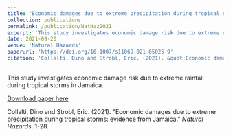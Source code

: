 ```yaml
---
title: "Economic damages due to extreme precipitation during tropical storms: evidence from Jamaica"
collection: publications
permalink: /publication/NatHaz2021
excerpt: 'This study investigates economic damage risk due to extreme rainfall during tropical storms in Jamaica.'
date: 2021-09-20
venue: 'Natural Hazards'
paperurl: 'https://doi.org/10.1007/s11069-021-05025-9'
citation: 'Collalti, Dino and Strobl, Eric. (2021). &quot;Economic damages due to extreme precipitation during tropical storms: evidence from Jamaica.&quot; <i>Natural Hazards</i>. 1-28.'
---
```

This study investigates economic damage risk due to extreme rainfall during tropical storms in Jamaica.

[Download paper here](https://link.springer.com/content/pdf/10.1007/s11069-021-05025-9.pdf)

Collalti, Dino and Strobl, Eric. (2021). "Economic damages due to extreme precipitation during tropical storms: evidence from Jamaica." <i>Natural Hazards</i>. 1-28.
